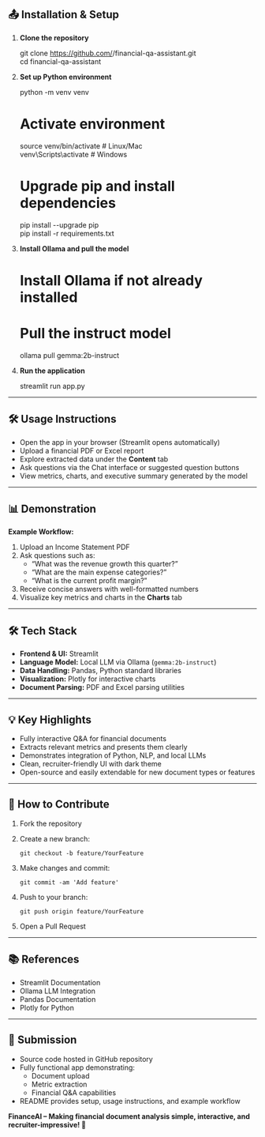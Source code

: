 ## 📤 Installation & Setup

1. **Clone the repository**

    git clone https://github.com/<Zainabnaaz12>/financial-qa-assistant.git  
    cd financial-qa-assistant

2. **Set up Python environment**

    python -m venv venv  
    # Activate environment
    source venv/bin/activate   # Linux/Mac  
    venv\Scripts\activate      # Windows  
    # Upgrade pip and install dependencies
    pip install --upgrade pip  
    pip install -r requirements.txt

3. **Install Ollama and pull the model**

    # Install Ollama if not already installed
    # Pull the instruct model
    ollama pull gemma:2b-instruct

4. **Run the application**

    streamlit run app.py

---

## 🛠️ Usage Instructions

- Open the app in your browser (Streamlit opens automatically)  
- Upload a financial PDF or Excel report  
- Explore extracted data under the **Content** tab  
- Ask questions via the Chat interface or suggested question buttons  
- View metrics, charts, and executive summary generated by the model  

---

## 📊 Demonstration

**Example Workflow:**

1. Upload an Income Statement PDF  
2. Ask questions such as:  
   - “What was the revenue growth this quarter?”  
   - “What are the main expense categories?”  
   - “What is the current profit margin?”  
3. Receive concise answers with well-formatted numbers  
4. Visualize key metrics and charts in the **Charts** tab  

---

## 🛠️ Tech Stack

- **Frontend & UI:** Streamlit  
- **Language Model:** Local LLM via Ollama (`gemma:2b-instruct`)  
- **Data Handling:** Pandas, Python standard libraries  
- **Visualization:** Plotly for interactive charts  
- **Document Parsing:** PDF and Excel parsing utilities  

---

## 💡 Key Highlights

- Fully interactive Q&A for financial documents  
- Extracts relevant metrics and presents them clearly  
- Demonstrates integration of Python, NLP, and local LLMs  
- Clean, recruiter-friendly UI with dark theme  
- Open-source and easily extendable for new document types or features  

---

## 📝 How to Contribute

1. Fork the repository  
2. Create a new branch:

       git checkout -b feature/YourFeature

3. Make changes and commit:

       git commit -am 'Add feature'

4. Push to your branch:

       git push origin feature/YourFeature

5. Open a Pull Request  

---

## 📚 References

- Streamlit Documentation  
- Ollama LLM Integration  
- Pandas Documentation  
- Plotly for Python  

---

## 🚀 Submission

- Source code hosted in GitHub repository  
- Fully functional app demonstrating:  
  - Document upload  
  - Metric extraction  
  - Financial Q&A capabilities  
- README provides setup, usage instructions, and example workflow  

**FinanceAI – Making financial document analysis simple, interactive, and recruiter-impressive! 🚀**
